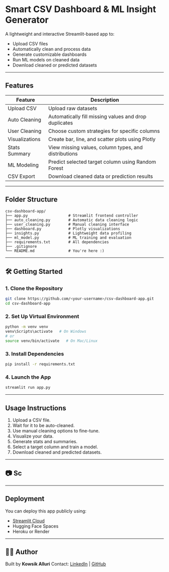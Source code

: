 #  Smart CSV Dashboard & ML Insight Generator

A lightweight and interactive Streamlit-based app to:

* Upload CSV files
* Automatically clean and process data
* Generate customizable dashboards
* Run ML models on cleaned data
* Download cleaned or predicted datasets

---

##  Features

| Feature           | Description                                           |
| ----------------- | ----------------------------------------------------- |
|  Upload CSV     | Upload raw datasets                                   |
|  Auto Cleaning  | Automatically fill missing values and drop duplicates |
|  User Cleaning | Choose custom strategies for specific columns         |
|  Visualizations | Create bar, line, and scatter plots using Plotly      |
|  Stats Summary  | View missing values, column types, and distributions  |
|  ML Modeling    | Predict selected target column using Random Forest    |
|  CSV Export     | Download cleaned data or prediction results           |

---

##  Folder Structure

```
csv-dashboard-app/
├── app.py                  # Streamlit frontend controller
├── auto_cleaning.py        # Automatic data cleaning logic
├── user_cleaning.py        # Manual cleaning interface
├── dashboard.py            # Plotly visualizations
├── insights.py             # Lightweight data profiling
├── ml_model.py             # ML training and evaluation
├── requirements.txt        # All dependencies
├── .gitignore
└── README.md               # You're here :)
```

---

## 🛠️ Getting Started

### 1. Clone the Repository

```bash
git clone https://github.com/<your-username>/csv-dashboard-app.git
cd csv-dashboard-app
```

### 2. Set Up Virtual Environment

```bash
python -m venv venv
venv\Scripts\activate   # On Windows
# or
source venv/bin/activate   # On Mac/Linux
```

### 3. Install Dependencies

```bash
pip install -r requirements.txt
```

### 4. Launch the App

```bash
streamlit run app.py
```

---

##  Usage Instructions

1. Upload a CSV file.
2. Wait for it to be auto-cleaned.
3. Use manual cleaning options to fine-tune.
4. Visualize your data.
5. Generate stats and summaries.
6. Select a target column and train a model.
7. Download cleaned and predicted datasets.

---

## 📷 Sc

---

##  Deployment

You can deploy this app publicly using:

* [Streamlit Cloud](https://streamlit.io/cloud)
* Hugging Face Spaces
* Heroku or Render

---



## 👨‍💻 Author

Built  by **Kowsik Alluri**
Contact: [LinkedIn](https://www.linkedin.com/) | [GitHub](https://github.com/kowsikalluri)
